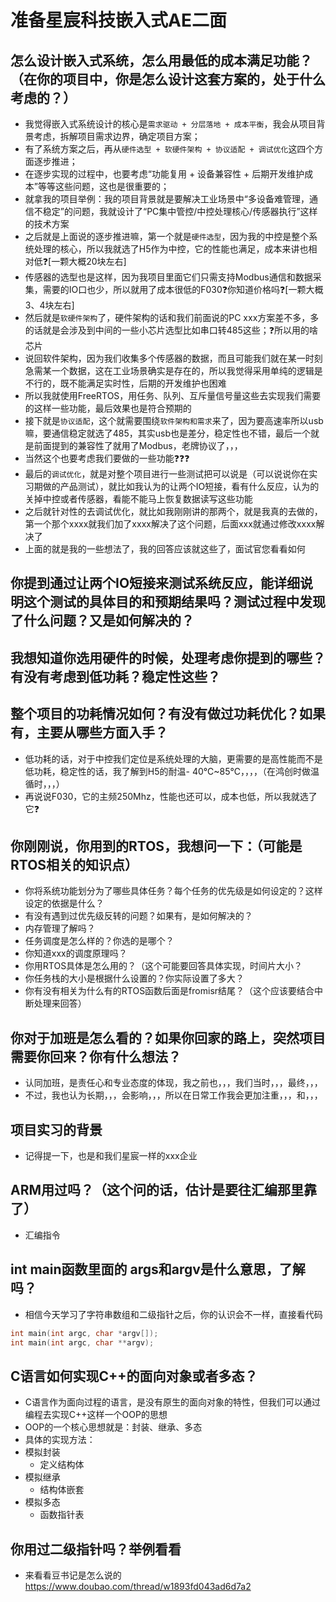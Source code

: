 # 准备星宸科技嵌入式AE二面

## 怎么设计嵌入式系统，怎么用最低的成本满足功能？（在你的项目中，你是怎么设计这套方案的，处于什么考虑的？）

- 我觉得嵌入式系统设计的核心是`需求驱动 + 分层落地 + 成本平衡`，我会从项目背景考虑，拆解项目需求边界，确定项目方案；
- 有了系统方案之后，再从`硬件选型 + 软硬件架构 + 协议适配 + 调试优化`这四个方面逐步推进；
- 在逐步实现的过程中，也要考虑“功能复用 + 设备兼容性 + 后期开发维护成本”等等这些问题，这也是很重要的；
- 就拿我的项目举例：我的项目背景就是要解决工业场景中“多设备难管理，通信不稳定”的问题，我就设计了“PC集中管控/中控处理核心/传感器执行”这样的技术方案
- 之后就是上面说的逐步推进嘛，第一个就是`硬件选型`，因为我的中控是整个系统处理的核心，所以我就选了H5作为中控，它的性能也满足，成本来讲也相对低❓[一颗大概20块左右]
- 传感器的选型也是这样，因为我项目里面它们只需支持Modbus通信和数据采集，需要的IO口也少，所以就用了成本很低的F030❓你知道价格吗❓[一颗大概3、4块左右]
- 然后就是`软硬件架构`了，硬件架构的话和我们前面说的PC xxx方案差不多，多的话就是会涉及到中间的一些小芯片选型比如串口转485这些；❓所以用的啥芯片
- 说回软件架构，因为我们收集多个传感器的数据，而且可能我们就在某一时刻急需某一个数据，这在工业场景确实是存在的，所以我觉得采用单纯的逻辑是不行的，既不能满足实时性，后期的开发维护也困难
- 所以我就使用FreeRTOS，用任务、队列、互斥量信号量这些去实现我们需要的这样一些功能，最后效果也是符合预期的
- 接下就是`协议适配`，这个就需要围绕`软件架构和需求`来了，因为要高速率所以usb嘛，要通信稳定就选了485，其实usb也是差分，稳定性也不错，最后一个就是前面提到的兼容性了就用了Modbus，老牌协议了，，，
- 当然这个也要考虑我们要做的一些功能❓❓❓
- 最后的`调试优化`，就是对整个项目进行一些测试把可以说是（可以说说你在实习期做的产品测试），就比如我认为的让两个IO短接，看有什么反应，认为的关掉中控或者传感器，看能不能马上恢复数据读写这些功能
- 之后就针对性的去调试优化，就比如我刚刚讲的那两个，就是我真的去做的，第一个那个xxxx就我们加了xxxx解决了这个问题，后面xxx就通过修改xxxx解决了
- 上面的就是我的一些想法了，我的回答应该就这些了，面试官您看看如何

## 你提到通过让两个IO短接来测试系统反应，能详细说明这个测试的具体目的和预期结果吗？测试过程中发现了什么问题？又是如何解决的？

## 我想知道你选用硬件的时候，处理考虑你提到的哪些？有没有考虑到低功耗？稳定性这些？

## 整个项目的功耗情况如何？有没有做过功耗优化？如果有，主要从哪些方面入手？

- 低功耗的话，对于中控我们定位是系统处理的大脑，更需要的是高性能而不是低功耗，稳定性的话，我了解到H5的耐温- 40℃~85℃，，，，（在鸿创时做温循时，，，）
- 再说说F030，它的主频250Mhz，性能也还可以，成本也低，所以我就选了它❓

## 你刚刚说，你用到的RTOS，我想问一下：（可能是RTOS相关的知识点）

- 你将系统功能划分为了哪些具体任务？每个任务的优先级是如何设定的？这样设定的依据是什么？
- 有没有遇到过优先级反转的问题？如果有，是如何解决的？
- 内存管理了解吗？
- 任务调度是怎么样的？你选的是哪个？
- 你知道xxx的调度原理吗？
- 你用RTOS具体是怎么用的？（这个可能要回答具体实现，时间片大小？
- 你任务栈的大小是根据什么设置的？你实际设置了多大？
- 你有没有相关为什么有的RTOS函数后面是fromisr结尾？（这个应该要结合中断处理来回答）

## 你对于加班是怎么看的？如果你回家的路上，突然项目需要你回来？你有什么想法？

- 认同加班，是责任心和专业态度的体现，我之前也，，，我们当时，，，最终，，，
- 不过，我也认为长期，，，会影响，，，所以在日常工作我会更加注重，，，和，，，

## 项目实习的背景

- 记得提一下，也是和我们星宸一样的xxx企业

## ARM用过吗？（这个问的话，估计是要往汇编那里靠了）

- 汇编指令

## int main函数里面的 args和argv是什么意思，了解吗？

- 相信今天学习了字符串数组和二级指针之后，你的认识会不一样，直接看代码

```c
int main(int argc, char *argv[]);
int main(int argc, char **argv);
```

## C语言如何实现C++的面向对象或者多态？

- C语言作为面向过程的语言，是没有原生的面向对象的特性，但我们可以通过编程去实现C++这样一个OOP的思想
- OOP的一个核心思想就是：封装、继承、多态
- 具体的实现方法：
- 模拟封装
  - 定义结构体
- 模拟继承
  - 结构体嵌套
- 模拟多态
  - 函数指针表

## 你用过二级指针吗？举例看看

- 来看看豆书记是怎么说的<https://www.doubao.com/thread/w1893fd043ad6d7a2>
